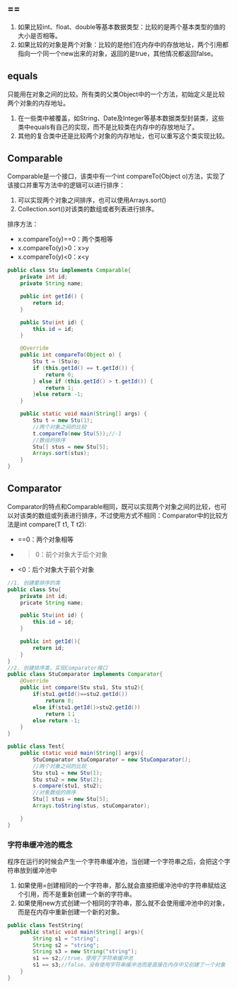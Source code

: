 ## ==
1. 如果比较int、float、double等基本数据类型：比较的是两个基本类型的值的大小是否相等。
2. 如果比较的对象是两个对象：比较的是他们在内存中的存放地址，两个引用都指向一个同一个new出来的对象，返回的是true，其他情况都返回false。

## equals
只能用在对象之间的比较。所有类的父类Object中的一个方法，初始定义是比较两个对象的内存地址。
1. 在一些类中被覆盖，如String、Date及Integer等基本数据类型封装类，这些类中equals有自己的实现，而不是比较类在内存中的存放地址了。
2. 其他的复合类中还是比较两个对象的内存地址，也可以重写这个类实现比较。

## Comparable
Comparable是一个接口，该类中有一个int compareTo(Object o)方法，实现了该接口并重写方法中的逻辑可以进行排序：
1. 可以实现两个对象之间排序，也可以使用Arrays.sort()
2. Collection.sort()对该类的数组或者列表进行排序。

排序方法：
* x.compareTo(y)==0：两个类相等
* x.compareTo(y)>0：x>y
* x.compareTo(y)<0：x<y
```java
public class Stu implements Comparable{
    private int id;
    private String name;

    public int getId() {
        return id;
    }

    public Stu(int id) {
        this.id = id;
    }

    @Override
    public int compareTo(Object o) {
        Stu t = (Stu)o;
        if (this.getId() == t.getId()) {
            return 0;
        } else if (this.getId() > t.getId()) {
            return 1;
        }else return -1;
    }

    public static void main(String[] args) {
        Stu t = new Stu(1);
        //两个对象之间的比较
        t.compareTo(new Stu(5));//-1
        //数组的排序
        Stu[] stus = new Stu[5];
        Arrays.sort(stus);
    }
}
```
## Comparator
Comparator的特点和Comparable相同，既可以实现两个对象之间的比较，也可以对该类的数组或列表进行排序，不过使用方式不相同：Comparator中的比较方法是int compare(T t1, T t2):
* ==0：两个对象相等
* >0：前个对象大于后个对象
* <0：后个对象大于前个对象
```java
//1. 创建要排序的类
public class Stu{
    private int id;
    pricate String name;

    public Stu(int id) {
        this.id = id;
    }

    public int getId(){
        return id;
    }
}
//2. 创建排序类，实现Comparator接口
public class StuComparator implements Comparator{
    @Override
    public int compare(Stu stu1, Stu stu2){
        if(stu1.getId()==stu2.getId())
            return 0;
        else if(stu1.getId()>stu2.getId())
            return 1；
        else return -1;
    }
}

public class Test{
    public static void main(String[] args){
        StuComparator stuComparator = new StuComparator();
        //两个对象之间的比较
        Stu stu1 = new Stu(1);
        Stu stu2 = new Stu(2);
        s.compare(stu1, stu2);
        //对象数组的排序
        Stu[] stus = new Stu[5];
        Arrays.toString(stus, stuComparator);

    }
}
```


### 字符串缓冲池的概念
程序在运行的时候会产生一个字符串缓冲池，当创建一个字符串之后，会把这个字符串放到缓冲池中
1. 如果使用=创建相同的一个字符串，那么就会直接把缓冲池中的字符串赋给这个引用，而不是重新创建一个新的字符串。
2. 如果使用new方式创建一个相同的字符串，那么就不会使用缓冲池中的对象，而是在内存中重新创建一个新的对象。
```java
public class TestString{
    public static void main(String[] args){
        String s1 = "string";
        String s2 = "string";
        String s3 = new String("string");
        s1 == s2;//true，使用了字符串缓冲池
        s1 == s3;//false，没有使用字符串缓冲池而是直接在内存中又创建了一个对象
    }
}
```